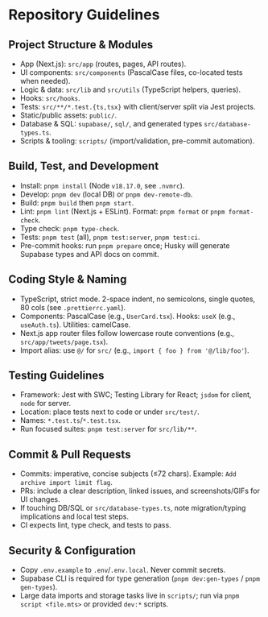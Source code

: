 # Repository Guidelines

## Project Structure & Modules
- App (Next.js): `src/app` (routes, pages, API routes).
- UI components: `src/components` (PascalCase files, co-located tests when needed).
- Logic & data: `src/lib` and `src/utils` (TypeScript helpers, queries).
- Hooks: `src/hooks`.
- Tests: `src/**/*.test.{ts,tsx}` with client/server split via Jest projects.
- Static/public assets: `public/`.
- Database & SQL: `supabase/`, `sql/`, and generated types `src/database-types.ts`.
- Scripts & tooling: `scripts/` (import/validation, pre-commit automation).

## Build, Test, and Development
- Install: `pnpm install` (Node `v18.17.0`, see `.nvmrc`).
- Develop: `pnpm dev` (local DB) or `pnpm dev-remote-db`.
- Build: `pnpm build` then `pnpm start`.
- Lint: `pnpm lint` (Next.js + ESLint). Format: `pnpm format` or `pnpm format-check`.
- Type check: `pnpm type-check`.
- Tests: `pnpm test` (all), `pnpm test:server`, `pnpm test:ci`.
- Pre-commit hooks: run `pnpm prepare` once; Husky will generate Supabase types and API docs on commit.

## Coding Style & Naming
- TypeScript, strict mode. 2-space indent, no semicolons, single quotes, 80 cols (see `.prettierrc.yaml`).
- Components: PascalCase (e.g., `UserCard.tsx`). Hooks: `useX` (e.g., `useAuth.ts`). Utilities: camelCase.
- Next.js app router files follow lowercase route conventions (e.g., `src/app/tweets/page.tsx`).
- Import alias: use `@/` for `src/` (e.g., `import { foo } from '@/lib/foo'`).

## Testing Guidelines
- Framework: Jest with SWC; Testing Library for React; `jsdom` for client, `node` for server.
- Location: place tests next to code or under `src/test/`.
- Names: `*.test.ts`/`*.test.tsx`.
- Run focused suites: `pnpm test:server` for `src/lib/**`.

## Commit & Pull Requests
- Commits: imperative, concise subjects (≤72 chars). Example: `Add archive import limit flag`.
- PRs: include a clear description, linked issues, and screenshots/GIFs for UI changes.
- If touching DB/SQL or `src/database-types.ts`, note migration/typing implications and local test steps.
- CI expects lint, type check, and tests to pass.

## Security & Configuration
- Copy `.env.example` to `.env`/`.env.local`. Never commit secrets.
- Supabase CLI is required for type generation (`pnpm dev:gen-types` / `pnpm gen-types`).
- Large data imports and storage tasks live in `scripts/`; run via `pnpm script <file.mts>` or provided `dev:*` scripts.
